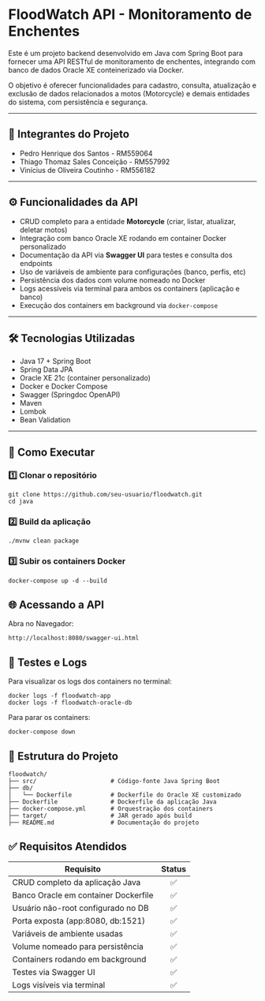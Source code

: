 # FloodWatch API - Monitoramento de Enchentes

Este é um projeto backend desenvolvido em Java com Spring Boot para fornecer uma API RESTful de monitoramento de enchentes, integrando com banco de dados Oracle XE conteinerizado via Docker.  

O objetivo é oferecer funcionalidades para cadastro, consulta, atualização e exclusão de dados relacionados a motos (Motorcycle) e demais entidades do sistema, com persistência e segurança.

---

## 👥 Integrantes do Projeto

- Pedro Henrique dos Santos - RM559064  
- Thiago Thomaz Sales Conceição - RM557992  
- Vinícius de Oliveira Coutinho - RM556182  

---

## ⚙️ Funcionalidades da API

- CRUD completo para a entidade **Motorcycle** (criar, listar, atualizar, deletar motos)
- Integração com banco Oracle XE rodando em container Docker personalizado
- Documentação da API via **Swagger UI** para testes e consulta dos endpoints
- Uso de variáveis de ambiente para configurações (banco, perfis, etc)
- Persistência dos dados com volume nomeado no Docker
- Logs acessíveis via terminal para ambos os containers (aplicação e banco)
- Execução dos containers em background via `docker-compose`

---

## 🛠️ Tecnologias Utilizadas

- Java 17 + Spring Boot
- Spring Data JPA
- Oracle XE 21c (container personalizado)
- Docker e Docker Compose
- Swagger (Springdoc OpenAPI)
- Maven
- Lombok
- Bean Validation

---

## 🚀 Como Executar

### 1️⃣ Clonar o repositório

```
git clone https://github.com/seu-usuario/floodwatch.git
cd java
```

### 2️⃣ Build da aplicação
```
./mvnw clean package
```

### 3️⃣ Subir os containers Docker
```
docker-compose up -d --build

```

## 🌐 Acessando a API
Abra no Navegador: 
```
http://localhost:8080/swagger-ui.html
```

## 🧪 Testes e Logs
Para visualizar os logs dos containers no terminal:

```
docker logs -f floodwatch-app
docker logs -f floodwatch-oracle-db
```
Para parar os containers:
```
docker-compose down
```

## 📂 Estrutura do Projeto
```
floodwatch/
├── src/                     # Código-fonte Java Spring Boot
├── db/
│   └── Dockerfile           # Dockerfile do Oracle XE customizado
├── Dockerfile               # Dockerfile da aplicação Java
├── docker-compose.yml       # Orquestração dos containers
├── target/                  # JAR gerado após build
├── README.md                # Documentação do projeto
```
## ✅ Requisitos Atendidos

| Requisito                         | Status |
| --------------------------------- | :----: |
| CRUD completo da aplicação Java   |   ✅   |
| Banco Oracle em container Dockerfile|   ✅   |
| Usuário não-root configurado no DB|   ✅   |
| Porta exposta (app:8080, db:1521) |   ✅   |
| Variáveis de ambiente usadas      |   ✅   |
| Volume nomeado para persistência  |   ✅   |
| Containers rodando em background  |   ✅   |
| Testes via Swagger UI             |   ✅   |
| Logs visíveis via terminal        |   ✅   |
